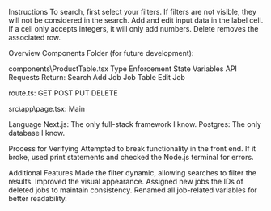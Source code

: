 Instructions
To search, first select your filters. If filters are not visible, they will not be considered in the search.
Add and edit input data in the label cell. If a cell only accepts integers, it will only add numbers.
Delete removes the associated row.

Overview
Components Folder (for future development):

components\ProductTable.tsx
    Type Enforcement
    State Variables
    API Requests
    Return:
        Search
        Add Job
        Job Table
        Edit Job

route.ts:
    GET
    POST
    PUT
    DELETE

src\app\page.tsx:
    Main

Language
Next.js: The only full-stack framework I know.
Postgres: The only database I know.

Process for Verifying
Attempted to break functionality in the front end.
If it broke, used print statements and checked the Node.js terminal for errors.

Additional Features
Made the filter dynamic, allowing searches to filter the results.
Improved the visual appearance.
Assigned new jobs the IDs of deleted jobs to maintain consistency.
Renamed all job-related variables for better readability.